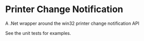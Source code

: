 # Printer Change Notification
A .Net wrapper around the win32 printer change notification API

See the unit tests for examples.
